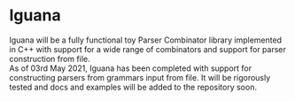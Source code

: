 # Iguana
Iguana will be a fully functional toy Parser Combinator library implemented in C++ with support for a wide range of combinators and support for parser construction from file.
<br>
As of 03rd May 2021, Iguana has been completed with support for constructing parsers from grammars input from file. It will be rigorously tested and docs and examples will be added to the repository soon.
